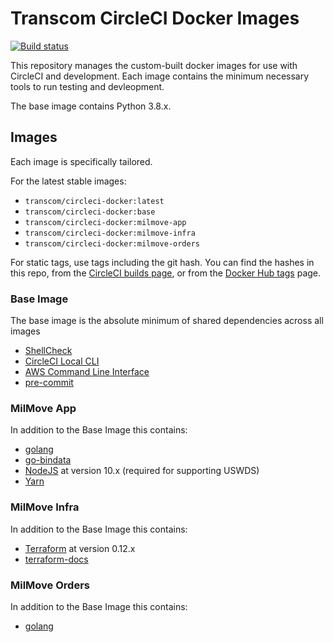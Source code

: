 # Transcom CircleCI Docker Images

[![Build status](https://img.shields.io/circleci/project/github/transcom/circleci-docker/master.svg)](https://circleci.com/gh/transcom/circleci-docker/tree/master)

This repository manages the custom-built docker images for use with CircleCI and development. Each image contains the minimum necessary tools to run testing and devleopment.

The base image contains Python 3.8.x.

## Images

Each image is specifically tailored.

For the latest stable images:

* `transcom/circleci-docker:latest`
* `transcom/circleci-docker:base`
* `transcom/circleci-docker:milmove-app`
* `transcom/circleci-docker:milmove-infra`
* `transcom/circleci-docker:milmove-orders`

For static tags, use tags including the git hash. You can find the hashes in this repo, from the [CircleCI builds page](https://circleci.com/gh/transcom/circleci-docker/tree/master), or from the [Docker Hub tags](https://hub.docker.com/r/transcom/circleci-docker/tags/) page.

### Base Image

The base image is the absolute minimum of shared dependencies across all images

* [ShellCheck](https://www.shellcheck.net/)
* [CircleCI Local CLI](https://circleci.com/docs/2.0/local-cli/)
* [AWS Command Line Interface](https://aws.amazon.com/cli/)
* [pre-commit](http://pre-commit.com/)

### MilMove App

In addition to the Base Image this contains:

* [golang](https://golang.org/)
* [go-bindata](https://github.com/kevinburke/go-bindata)
* [NodeJS](https://nodejs.org/en/) at version 10.x (required for supporting USWDS)
* [Yarn](https://yarnpkg.com/)

### MilMove Infra

In addition to the Base Image this contains:

* [Terraform](https://www.terraform.io/) at version 0.12.x
* [terraform-docs](https://github.com/segmentio/terraform-docs)

### MilMove Orders

In addition to the Base Image this contains:

* [golang](https://golang.org/)
